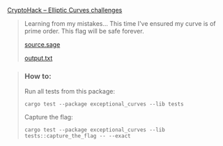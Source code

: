 [CryptoHack – Elliptic Curves challenges](https://cryptohack.org/challenges/ecc/)

> Learning from my mistakes... This time I've ensured my curve is of prime order. This flag will be safe forever.
>
> [source.sage](https://cryptohack.org/static/challenges/source_51cefb9344efd163a8f0c62470aac279.sage)
>
> [output.txt](https://cryptohack.org/static/challenges/output_db96ba0b779440f32de9b556d0514b35.txt)

> ### How to:
> Run all tests from this package:
>
>     cargo test --package exceptional_curves --lib tests
>
> Capture the flag:
>
>     cargo test --package exceptional_curves --lib tests::capture_the_flag -- --exact
